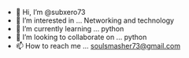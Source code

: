 - 👋 Hi, I’m @subxero73
- 👀 I’m interested in ... Networking and technology
- 🌱 I’m currently learning ... python
- 💞️ I’m looking to collaborate on ... python
- 📫 How to reach me ... soulsmasher73@gmail.com

<!---
subxero73/subxero73 is a ✨ special ✨ repository because its `README.md` (this file) appears on your GitHub profile.
You can click the Preview link to take a look at your changes.
--->
